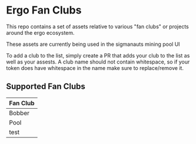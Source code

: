 # Ergo Fan Clubs

This repo contains a set of assets relative to various "fan clubs" or projects around the ergo ecosystem.

These assets are currently being used in the sigmanauts mining pool UI

To add a club to the list, simply create a PR that adds your club to the list as well as your assests. A club name should not contain whitespace, so if your token does have whitespace in the name make sure to replace/remove it.

## Supported Fan Clubs
| Fan Club |
| --- |
| Bobber |
| Pool |
| test |
